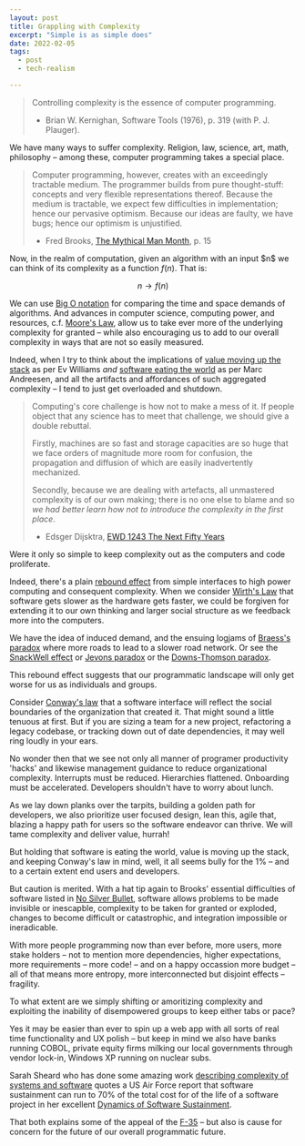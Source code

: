 ```yaml
---
layout: post
title: Grappling with Complexity
excerpt: "Simple is as simple does"
date: 2022-02-05
tags:
  - post
  - tech-realism

---
```



> Controlling complexity is the essence of computer programming.
> - Brian W. Kernighan, Software Tools (1976), p. 319 (with P. J. Plauger).

We have many ways to suffer complexity. Religion, law, science, art, math, philosophy – among these, computer programming takes a special place.

> Computer programming, however, creates with an exceedingly tractable medium. The programmer builds from pure thought-stuff: concepts and very flexible representations thereof.  Because the medium is tractable, we expect few difficulties in implementation; hence our pervasive optimism. Because our ideas are faulty, we have bugs; hence our optimism is unjustified.
> - Fred Brooks, [The Mythical Man Month](https://www.cs.drexel.edu/~yfcai/CS451/RequiredReadings/MythicalManMonth.pdf), p. 15

Now, in the realm of computation, given an algorithm with an input $n\$ we can think of its complexity as a function $f(n)$. That is:

$$ n \to f(n) $$

We can use [Big O notation](https://en.wikipedia.org/wiki/Big_O_notation) for comparing the time and space demands of algorithms. And advances in computer science, computing power, and resources, c.f. [Moore's Law](https://en.wikipedia.org/wiki/Moore%27s_law), allow us to take ever more of the underlying complexity for granted – while also encouraging us to add to our overall complexity in ways that are not so easily measured.

Indeed, when I try to think about the implications of [value moving up the stack](https://ev.medium.com/value-is-moving-up-the-stack-bc6d8ee797ff) as per Ev Williams _and_ [software eating the world](https://www.wsj.com/articles/SB10001424053111903480904576512250915629460) as per Marc Andreesen, and all the artifacts and affordances of such aggregated complexity – I tend to just get overloaded and shutdown.

> Computing's core challenge is how not to make a mess of it. If people object that any science has to meet that challenge, we should give a double rebuttal.
>
> Firstly, machines are so fast and storage capacities are so huge that we face orders of magnitude more room for confusion, the propagation and diffusion of which are easily inadvertently mechanized.
>
> Secondly, because we are dealing with artefacts, all unmastered complexity is of our own making; there is no one else to blame and so _we had better learn how not to introduce the complexity in the first place_.
> - Edsger Dijsktra, [EWD 1243 The Next Fifty Years](https://www.cs.utexas.edu/users/EWD/transcriptions/EWD12xx/EWD1243.html)

Were it only so simple to keep complexity out as the computers and code proliferate.

Indeed, there's a plain [rebound effect](https://en.wikipedia.org/wiki/Rebound_effect_(conservation)) from simple interfaces to high power computing and consequent complexity.  When we consider [Wirth's Law](https://en.wikipedia.org/wiki/Wirth%27s_law) that software gets slower as the hardware gets faster, we could be forgiven for extending it to our own thinking and larger social structure as we feedback more into the computers.

We have the idea of induced demand, and the ensuing logjams of [Braess's paradox](https://en.wikipedia.org/wiki/Braess%27s_paradox) where more roads to lead to a slower road network.  Or see the [SnackWell effect](https://en.wikipedia.org/wiki/SnackWell_effect) or [Jevons paradox](https://en.wikipedia.org/wiki/Jevons_paradox) or the [Downs-Thomson paradox](https://en.wikipedia.org/wiki/Downs%E2%80%93Thomson_paradox).

This rebound effect suggests that our programmatic landscape will only get worse for us as individuals and groups.

Consider [Conway's law](https://en.wikipedia.org/wiki/Conway%27s_law) that a software interface will reflect the social boundaries of the organization that created it.  That might sound a little tenuous at first. But if you are sizing a team for a new project, refactoring a legacy codebase, or tracking down out of date dependencies, it may well ring loudly in your ears.

No wonder then that we see not only all manner of programer productivity 'hacks' and likewise management guidance to reduce organizational complexity. Interrupts must be reduced. Hierarchies flattened. Onboarding must be accelerated.  Developers shouldn't have to worry about lunch.  

As we lay down planks over the tarpits, building a golden path for developers, we also prioritize user focused design, lean this, agile that, blazing a happy path for users so the software endeavor can thrive. We will tame complexity and deliver value, hurrah!

But holding that software is eating the world, value is moving up the stack, and keeping Conway's law in mind, well, it all seems bully for the 1% – and to a certain extent end users and developers.

But caution is merited. With a hat tip again to Brooks' essential difficulties of software listed in [No Silver Bullet](https://web.archive.org/web/20160910002130/http://worrydream.com/refs/Brooks-NoSilverBullet.pdf), software allows problems to be made invisible or inescapble, complexity to be taken for granted or exploded, changes to become difficult or catastrophic, and integration impossible or ineradicable.

With more people programming now than ever before, more users, more stake holders – not to mention more dependencies, higher expectations, more requirements – more code! – and on a happy occassion more budget – all of that means more entropy, more interconnected but disjoint effects – fragility.

To what extent are we simply shifting or amoritizing complexity and exploiting the inability of disempowered groups to keep either tabs or pace?

Yes it may be easier than ever to spin up a web app with all sorts of real time functionality and UX polish – but keep in mind we also have banks running COBOL, private equity firms milking our local governments through vendor lock-in, Windows XP running on nuclear subs.  

Sarah Sheard who has done some amazing work [describing complexity of systems and software](https://resources.sei.cmu.edu/asset_files/Presentation/2015_017_001_447399.pdf) quotes a US Air Force report that software sustainment can run to 70% of the total cost for of the life of a software project in her excellent [Dynamics of Software Sustainment](https://resources.sei.cmu.edu/asset_files/Article/2014_101_001_446824.pdf).

That both explains some of the appeal of the [F-35](https://www.reuters.com/article/us-usa-lockheed-f35/u-s-f-35-fighter-modernization-could-cost-16-billion-through-2024-idUSKCN1GK02M) – but also is cause for concern for the future of our overall programmatic future.
